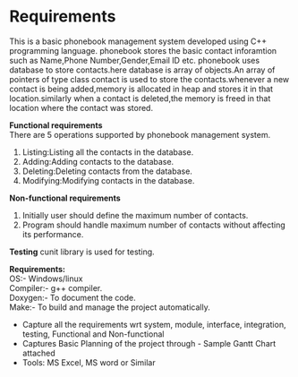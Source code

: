 # Requirements

This is a basic phonebook management system developed using C++ programming language.
phonebook stores the basic contact inforamtion such as Name,Phone Number,Gender,Email ID etc.
phonebook uses database to store contacts.here database is array of objects.An array of pointers of type class contact is used to store the contacts.whenever a new contact is being added,memory is allocated in heap and stores it in that location.similarly when a contact is deleted,the memory is freed in that location where the contact was stored.

**Functional requirements**  
There are 5 operations supported by phonebook management system.
1)  Listing:Listing all the contacts in the database.
2)  Adding:Adding contacts to the database.
3)  Deleting:Deleting contacts from the database.
4)  Modifying:Modifying contacts in the database.

**Non-functional requirements**
1)  Initially user should define the maximum number of contacts.
2)  Program should handle maximum number of contacts without affecting its performance.

**Testing** 
cunit library is used for testing.

**Requirements:**  
OS:- Windows/linux  
Compiler:- g++ compiler.  
Doxygen:- To document the code.  
Make:- To build and manage the project automatically.

* Capture all the requirements wrt system, module, interface, integration, testing, Functional and Non-functional
* Captures Basic Planning of the project through - Sample Gantt Chart attached
* Tools: MS Excel, MS word or Similar
